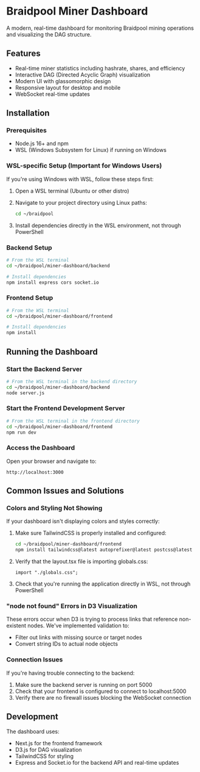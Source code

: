 # Braidpool Miner Dashboard

A modern, real-time dashboard for monitoring Braidpool mining operations and visualizing the DAG structure.

## Features

- Real-time miner statistics including hashrate, shares, and efficiency
- Interactive DAG (Directed Acyclic Graph) visualization
- Modern UI with glassomorphic design
- Responsive layout for desktop and mobile
- WebSocket real-time updates

## Installation

### Prerequisites

- Node.js 16+ and npm
- WSL (Windows Subsystem for Linux) if running on Windows

### WSL-specific Setup (Important for Windows Users)

If you're using Windows with WSL, follow these steps first:

1. Open a WSL terminal (Ubuntu or other distro)
2. Navigate to your project directory using Linux paths:
   ```bash
   cd ~/braidpool
   ```

3. Install dependencies directly in the WSL environment, not through PowerShell

### Backend Setup

```bash
# From the WSL terminal
cd ~/braidpool/miner-dashboard/backend

# Install dependencies
npm install express cors socket.io
```

### Frontend Setup

```bash
# From the WSL terminal
cd ~/braidpool/miner-dashboard/frontend

# Install dependencies
npm install
```

## Running the Dashboard

### Start the Backend Server

```bash
# From the WSL terminal in the backend directory
cd ~/braidpool/miner-dashboard/backend
node server.js
```

### Start the Frontend Development Server

```bash
# From the WSL terminal in the frontend directory
cd ~/braidpool/miner-dashboard/frontend
npm run dev
```

### Access the Dashboard

Open your browser and navigate to:
```
http://localhost:3000
```

## Common Issues and Solutions

### Colors and Styling Not Showing

If your dashboard isn't displaying colors and styles correctly:

1. Make sure TailwindCSS is properly installed and configured:
   ```bash
   cd ~/braidpool/miner-dashboard/frontend
   npm install tailwindcss@latest autoprefixer@latest postcss@latest
   ```

2. Verify that the layout.tsx file is importing globals.css:
   ```tsx
   import "./globals.css";
   ```

3. Check that you're running the application directly in WSL, not through PowerShell

### "node not found" Errors in D3 Visualization

These errors occur when D3 is trying to process links that reference non-existent nodes. We've implemented validation to:
- Filter out links with missing source or target nodes
- Convert string IDs to actual node objects

### Connection Issues

If you're having trouble connecting to the backend:
1. Make sure the backend server is running on port 5000
2. Check that your frontend is configured to connect to localhost:5000
3. Verify there are no firewall issues blocking the WebSocket connection

## Development

The dashboard uses:
- Next.js for the frontend framework
- D3.js for DAG visualization
- TailwindCSS for styling
- Express and Socket.io for the backend API and real-time updates 